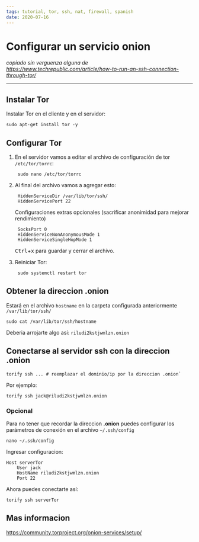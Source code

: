 ```yaml
---
tags: tutorial, tor, ssh, nat, firewall, spanish
date: 2020-07-16
---
```


# Configurar un servicio onion

*copiado sin verguenza alguna de <https://www.techrepublic.com/article/how-to-run-an-ssh-connection-through-tor/>*

---

## Instalar Tor

Instalar Tor en el cliente y en el servidor:

    sudo apt-get install tor -y

## Configurar Tor

1. En el servidor vamos a editar el archivo de configuración de tor `/etc/tor/torrc`:

        sudo nano /etc/tor/torrc

2. Al final del archivo vamos a agregar esto:

        HiddenServiceDir /var/lib/tor/ssh/
        HiddenServicePort 22

    Configuraciones extras opcionales (sacrificar anonimidad para mejorar rendimiento)

        SocksPort 0
        HiddenServiceNonAnonymousMode 1
        HiddenServiceSingleHopMode 1

    <kbd>Ctrl</kbd>+<kbd>x</kbd> para guardar y cerrar el archivo.

3. Reiniciar Tor:

        sudo systemctl restart tor

## Obtener la direccion .onion

Estará en el archivo `hostname` en la carpeta configurada anteriormente `/var/lib/tor/ssh/`

    sudo cat /var/lib/tor/ssh/hostname

Deberia arrojarte algo así: `riludi2kstjwmlzn.onion`

## Conectarse al servidor ssh con la direccion .onion

    torify ssh ... # reemplazar el dominio/ip por la direccion .onion`

Por ejemplo:

    torify ssh jack@riludi2kstjwmlzn.onion

### Opcional

Para no tener que recordar la direccion **.onion** puedes configurar los parámetros de conexión en el archivo `~/.ssh/config`

    nano ~/.ssh/config

Ingresar configuracion:

    Host serverTor
        User jack
        HostName riludi2kstjwmlzn.onion
        Port 22

Ahora puedes conectarte así:

    torify ssh serverTor

## Mas informacion

<https://community.torproject.org/onion-services/setup/>
